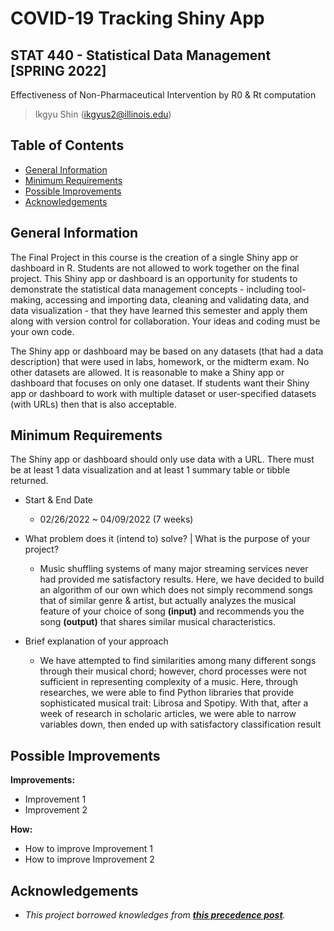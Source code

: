 # COVID-19 Tracking Shiny App
## STAT 440 - Statistical Data Management [SPRING 2022]
Effectiveness of Non-Pharmaceutical Intervention by R0 & Rt computation
> Ikgyu Shin (ikgyus2@illinois.edu)


## Table of Contents
* [General Information](#general-information)
* [Minimum Requirements](#minimum-requirements)
* [Possible Improvements](#possible-improvements)
* [Acknowledgements](#acknowledgements)


## General Information

The Final Project in this course is the creation of a single Shiny app or dashboard in R. Students are not allowed to work together on the final project. This Shiny app or dashboard is an opportunity for students to demonstrate the statistical data management concepts - including tool-making, accessing and importing data, cleaning and validating data, and data visualization - that they have learned this semester and apply them along with version control for collaboration. Your ideas and coding must be your own code.

The Shiny app or dashboard may be based on any datasets (that had a data description) that were used in labs, homework, or the midterm exam. No other datasets are allowed. It is reasonable to make a Shiny app or dashboard that focuses on only one dataset. If students want their Shiny app or dashboard to work with multiple dataset or user-specified datasets (with URLs) then that is also acceptable.

## Minimum Requirements

The Shiny app or dashboard should only use data with a URL. There must be at least 1 data visualization and at least 1 summary table or tibble returned.

- Start & End Date
  - 02/26/2022 ~ 04/09/2022 (7 weeks)

- What problem does it (intend to) solve? | What is the purpose of your project?
  - Music shuffling systems of many major streaming services never had provided me satisfactory results. Here, we have decided to build an algorithm of our own which does not simply recommend songs that of similar genre & artist, but actually analyzes the musical feature of your choice of song **(input)** and recommends you the song **(output)** that shares similar musical characteristics.

- Brief explanation of your approach
  - We have attempted to find similarities among many different songs through their musical chord; however, chord processes were not sufficient in representing complexity of a music. Here, through researches, we were able to find Python libraries that provide sophisticated musical trait: Librosa and Spotipy. With that, after a week of research in scholaric articles, we were able to narrow variables down, then ended up with satisfactory classification result


## Possible Improvements

**Improvements:**
- Improvement 1
- Improvement 2

**How:**
- How to improve Improvement 1
- How to improve Improvement 2


## Acknowledgements

- *This project borrowed knowledges from __[this precedence post](https://www.kdnuggets.com/2020/02/audio-data-analysis-deep-learning-python-part-1.html)__.*

